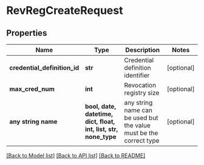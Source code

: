 # RevRegCreateRequest


## Properties
Name | Type | Description | Notes
------------ | ------------- | ------------- | -------------
**credential_definition_id** | **str** | Credential definition identifier | [optional] 
**max_cred_num** | **int** | Revocation registry size | [optional] 
**any string name** | **bool, date, datetime, dict, float, int, list, str, none_type** | any string name can be used but the value must be the correct type | [optional]

[[Back to Model list]](../README.md#documentation-for-models) [[Back to API list]](../README.md#documentation-for-api-endpoints) [[Back to README]](../README.md)


